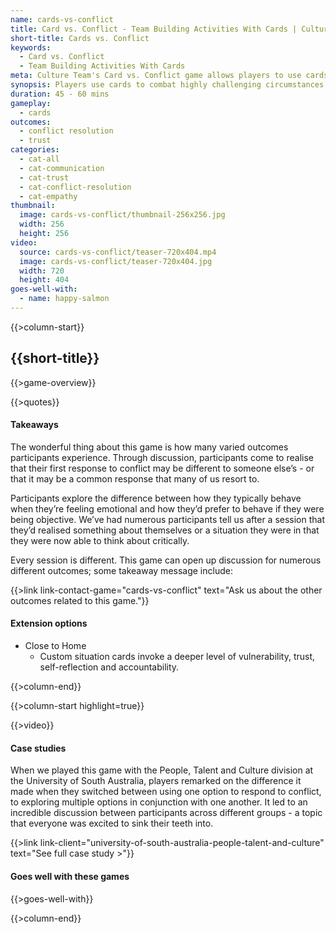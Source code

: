 ```yaml
---
name: cards-vs-conflict
title: Card vs. Conflict - Team Building Activities With Cards | Culture Team
short-title: Cards vs. Conflict
keywords:
  - Card vs. Conflict
  - Team Building Activities With Cards
meta: Culture Team's Card vs. Conflict game allows players to use cards to combat highly challenging circumstances. Try our team building activities with cards today!
synopsis: Players use cards to combat highly challenging circumstances and explore different approaches to reaching the best outcome.
duration: 45 - 60 mins
gameplay: 
  - cards
outcomes:
  - conflict resolution
  - trust
categories:
  - cat-all
  - cat-communication
  - cat-trust
  - cat-conflict-resolution
  - cat-empathy
thumbnail: 
  image: cards-vs-conflict/thumbnail-256x256.jpg
  width: 256
  height: 256
video:
  source: cards-vs-conflict/teaser-720x404.mp4
  image: cards-vs-conflict/teaser-720x404.jpg
  width: 720
  height: 404
goes-well-with:
  - name: happy-salmon
---
```

{{>column-start}}

## {{short-title}}

{{>game-overview}}

{{>quotes}}

#### Takeaways

The wonderful thing about this game is how many varied outcomes participants experience. Through discussion, participants come to realise that their first response to conflict may be different to someone else’s - or that it may be a common response that many of us resort to.

Participants explore the difference between how they typically behave when they’re feeling emotional and how they’d prefer to behave if they were being objective. We’ve had numerous participants tell us after a session that they’d realised something about themselves or a situation they were in that they were now able to think about critically.

Every session is different. This game can open up discussion for numerous different outcomes; some takeaway message include:

{{>link link-contact-game="cards-vs-conflict" text="Ask us about the other outcomes related to this game."}}

#### Extension options

* Close to Home
  * Custom situation cards invoke a deeper level of vulnerability, trust, self-reflection and accountability.

{{>column-end}}

{{>column-start highlight=true}}

{{>video}}

#### Case studies

When we played this game with the People, Talent and Culture division at the University of South Australia, players remarked on the difference it made when they switched between using one option to respond to conflict, to exploring multiple options in conjunction with one another. It led to an incredible discussion between participants across different groups - a topic that everyone was excited to sink their teeth into.

{{>link link-client="university-of-south-australia-people-talent-and-culture" text="See full case study >"}}

#### Goes well with these games

{{>goes-well-with}}

{{>column-end}}
